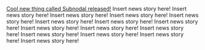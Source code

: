 <a class="scroll-a" href="https://subnodal.com">Cool new thing called Subnodal released!</a>&nbsp;Insert news story here!&nbsp;Insert news story here!&nbsp;Insert news story here!&nbsp;Insert news story here!&nbsp;Insert news story here!&nbsp;Insert news story here!&nbsp;Insert news story here!&nbsp;Insert news story here!&nbsp;Insert news story here!&nbsp;Insert news story here!&nbsp;Insert news story here!&nbsp;Insert news story here!&nbsp;Insert news story here!&nbsp;Insert news story here!&nbsp;Insert news story here!